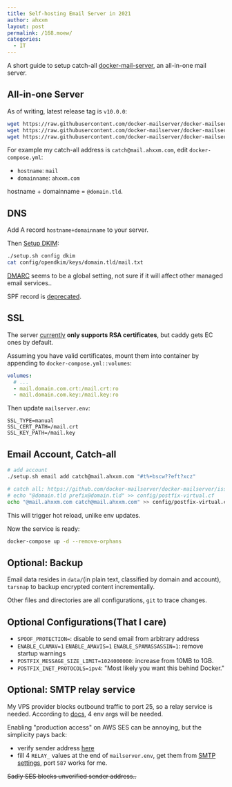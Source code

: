 ```yaml
---
title: Self-hosting Email Server in 2021
author: ahxxm
layout: post
permalink: /168.moew/
categories:
  - IT
---
```


A short guide to setup catch-all [docker-mail-server](https://github.com/docker-mailserver/docker-mailserver/), an all-in-one mail server.

<!--more-->

## All-in-one Server

As of writing, latest release tag is `v10.0.0`:

```bash
wget https://raw.githubusercontent.com/docker-mailserver/docker-mailserver/v10.0.0/docker-compose.yml
wget https://raw.githubusercontent.com/docker-mailserver/docker-mailserver/v10.0.0/mailserver.env
wget https://raw.githubusercontent.com/docker-mailserver/docker-mailserver/v10.0.0/setup.sh
```

For example my catch-all address is `catch@mail.ahxxm.com`, edit `docker-compose.yml`:
- `hostname`: `mail`
- `domainname`: `ahxxm.com`

hostname + domainname = `@domain.tld`.

## DNS

Add A record `hostname+domainname` to your server.

Then [Setup DKIM](https://docker-mailserver.github.io/docker-mailserver/edge/config/best-practices/dkim/):

```bash
./setup.sh config dkim
cat config/opendkim/keys/domain.tld/mail.txt
```

[DMARC](https://docker-mailserver.github.io/docker-mailserver/edge/config/best-practices/dmarc/) seems to be a global setting, not sure if it will affect other managed email services..

SPF record is [deprecated](https://docs.microsoft.com/en-us/answers/questions/386129/spf-record-deprecated.html).

## SSL

The server [currently](https://docker-mailserver.github.io/docker-mailserver/edge/config/security/ssl/#caddy) **only supports RSA certificates**, but caddy gets EC ones by default.

Assuming you have valid certificates, mount them into container by appending to `docker-compose.yml::volumes`:

```yaml
volumes:
  # ...
  - mail.domain.com.crt:/mail.crt:ro
  - mail.domain.com.key:/mail.key:ro
```

Then update `mailserver.env`:

```
SSL_TYPE=manual
SSL_CERT_PATH=/mail.crt
SSL_KEY_PATH=/mail.key
```

## Email Account, Catch-all

```bash
# add account
./setup.sh email add catch@mail.ahxxm.com "#t%+bscw??eft?xcz"

# catch all: https://github.com/docker-mailserver/docker-mailserver/issues/516#issuecomment-278750255
# echo "@domain.tld prefix@domain.tld" >> config/postfix-virtual.cf
echo "@mail.ahxxm.com catch@mail.ahxxm.com" >> config/postfix-virtual.cf
```

This will trigger hot reload, unlike env updates.

Now the service is ready:

```bash
docker-compose up -d --remove-orphans
```

## Optional: Backup

Email data resides in `data/`(in plain text, classified by domain and account), `tarsnap` to backup encrypted content incrementally.

Other files and directories are all configurations, `git` to trace changes.

## Optional Configurations(That I care)

- `SPOOF_PROTECTION=`: disable to send email from arbitrary address
- `ENABLE_CLAMAV=1`  `ENABLE_AMAVIS=1` `ENABLE_SPAMASSASSIN=1`: remove startup warnings
- `POSTFIX_MESSAGE_SIZE_LIMIT=1024000000`: increase from 10MB to 1GB.
- `POSTFIX_INET_PROTOCOLS=ipv4`: "Most likely you want this behind Docker."


## Optional: SMTP relay service

My VPS provider blocks outbound traffic to port 25, so a relay service is needed. According to [docs](https://github.com/docker-mailserver/docker-mailserver/blob/master/docs/content/config/advanced/mail-forwarding/relay-hosts.md), 4 env args will be needed.

Enabling "production access" on AWS SES can be annoying, but the simplicity pays back:
- verify sender address [here](https://console.aws.amazon.com/ses/home?region=us-east-1#verified-senders-email:)
- fill 4 `RELAY_` values at the end of `mailserver.env`, get them from [SMTP settings](https://console.aws.amazon.com/ses/home?region=us-east-1#smtp-settings:), port `587` works for me.

~~Sadly SES blocks unverified sender address..~~
